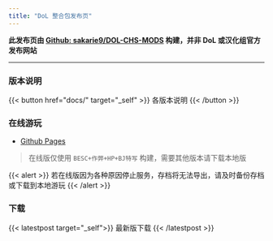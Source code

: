 ```yaml
---
title: "DoL 整合包发布页"
---
```


**此发布页由 [Github: sakarie9/DOL-CHS-MODS](https://github.com/sakarie9/DOL-CHS-MODS) 构建，并非 DoL 或汉化组官方发布网站**

---

### 版本说明

{{< button href="docs/" target="_self" >}}
各版本说明
{{< /button >}}

### 在线游玩

- [Github Pages](https://dol-chs-mods-hub.netlify.app/)

> 在线版仅使用 `BESC+作弊+HP+BJ特写` 构建，需要其他版本请下载本地版

{{< alert >}}
若在线版因为各种原因停止服务，存档将无法导出，请及时备份存档或下载到本地游玩
{{< /alert >}}

### 下载

{{< latestpost target="_self">}}
最新版下载
{{< /latestpost >}}
